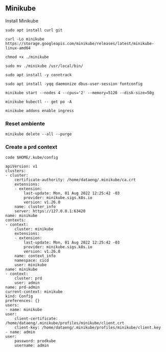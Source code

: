 ## Minikube

Install Minikube

`sudo apt install curl git`

`curl -Lo minikube https://storage.googleapis.com/minikube/releases/latest/minikube-linux-amd64`

`chmod +x ./minikube`

`sudo mv ./minikube /usr/local/bin/`

`sudo apt install -y conntrack`

`sudo apt install -yqq daemonize dbus-user-session fontconfig`

`minikube start --nodes 4 --cpus='2' --memory=5120 --disk-size=50g`

`minikube kubectl -- get po -A`

`minikube addons enable ingress`

### Reset ambiente

`minikube delete --all --purge`

### Create a prd context

`code $HOME/.kube/config`

    apiVersion: v1
    clusters:
    - cluster:
        certificate-authority: /home/dataeng/.minikube/ca.crt
        extensions:
        - extension:
            last-update: Mon, 01 Aug 2022 12:25:42 -03
            provider: minikube.sigs.k8s.io
            version: v1.26.0
        name: cluster_info
        server: https://127.0.0.1:63420
    name: minikube
    contexts:
    - context:
        cluster: minikube
        extensions:
        - extension:
            last-update: Mon, 01 Aug 2022 12:25:42 -03
            provider: minikube.sigs.k8s.io
            version: v1.26.0
        name: context_info
        namespace: cicd
        user: minikube
    name: minikube
    - context:
        cluster: prd
        user: admin
    name: prd-admin
    current-context: minikube
    kind: Config
    preferences: {}
    users:
    - name: minikube
    user:
        client-certificate: /home/dataeng/.minikube/profiles/minikube/client.crt
        client-key: /home/dataeng/.minikube/profiles/minikube/client.key
    - name: admin
    user:
        password: prodkube
        username: admin
